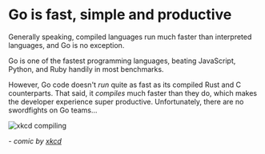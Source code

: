 # Go is fast, simple and productive

Generally speaking, compiled languages run much faster than interpreted languages, and Go is no exception.

Go is one of the fastest programming languages, beating JavaScript, Python, and Ruby handily in most benchmarks.

However, Go code doesn't *run* quite as fast as its compiled Rust and C counterparts. That said, it *compiles* much faster than they do, which makes the developer experience super productive. Unfortunately, there are no swordfights on Go teams...

![xkcd compiling](https://imgs.xkcd.com/comics/compiling.png)

*- comic by [xkcd](https://xkcd.com/303/)*